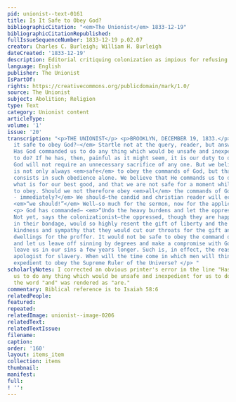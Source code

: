 ```yaml
---
pid: unionist--text-0161
title: Is It Safe to Obey God?
bibliographicCitation: "<em>The Unionist</em> 1833-12-19"
bibliographicCitationRepublished: 
fullIssueSequenceNumber: 1833-12-19 p.02.07
creator: Charles C. Burleigh; William H. Burleigh
dateCreated: '1833-12-19'
description: Editorial critiquing colonization as impious for refusing to obey God
language: English
publisher: The Unionist
IsPartOf: 
rights: https://creativecommons.org/publicdomain/mark/1.0/
source: The Unionist
subject: Abolition; Religion
type: Text
category: Unionist content
articleType: 
volume: '1'
issue: '20'
transcription: "<p>THE UNIONIST</p> <p>BROOKLYN, DECEMBER 19, 1833.</p> <p> <em>Is
  it safe to obey God?—</em> Startle not at the query, reader, but answer it candidly.
  Has God commanded us to do any thing which would be unsafe and inexpedient for us
  to do? If he has, then, painful as it might seem, it is our duty to obey, for surely
  God will not require an unnecessary sacrifice of any one. But we believe that it
  is not only always <em>safe</em> to obey the commands of God, but that our safety
  consists in such obedience alone. We believe that He commands us to do nothing except
  what is for our best good, and that we are not safe for a moment while we refuse
  to obey. Should we not therefore obey <em>all</em> the commands of God— <em>now
  ‑ immediately?</em> We should—the candid and christian reader will echo the reply,
  <em>“we should!”</em> Well—so much for the sermon, now for the application. </p>
  <p> God has commanded— <em>“Undo the heavy burdens and let the oppressed go free.”</em>
  Not yet, says the colonizationist—the oppressed, though they are happy and contended
  in their bondage, would so highly resent the gift of liberty and the proffer of
  kindness and sympathy that they would cut our throats for the gift and burn our
  dwellings for the proffer. It would not be safe to obey the command of God NOW—wait,
  and let us leave off sinning by degrees and make a compromise with God that will
  leave us in our sins a few years longer. Such is, in effect, the reasoning of the
  apologist for slavery. When will the time come in which men will think it sage and
  expedient to obey the Supreme Ruler of the Universe? </p> "
scholarlyNotes: I corrected an obvious printer's error in the line "Has God commanded
  us to do any thing which would be unsafe and inexpedient for us to do?" - where
  the word "and" was rendered as "are."
commentary: Biblical reference is to Isaiah 58:6
relatedPeople: 
featured: 
repeated: 
relatedImage: unionist--image-0206
relatedText: 
relatedTextIssue: 
filename: 
caption: 
order: '160'
layout: items_item
collection: items
thumbnail: 
manifest: 
full: 
! '': 
---
```

